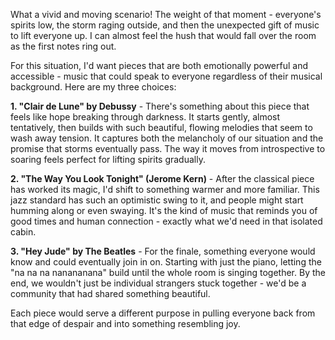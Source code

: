 What a vivid and moving scenario! The weight of that moment - everyone's spirits low, the storm raging outside, and then the unexpected gift of music to lift everyone up. I can almost feel the hush that would fall over the room as the first notes ring out.

For this situation, I'd want pieces that are both emotionally powerful and accessible - music that could speak to everyone regardless of their musical background. Here are my three choices:

**1. "Clair de Lune" by Debussy** - There's something about this piece that feels like hope breaking through darkness. It starts gently, almost tentatively, then builds with such beautiful, flowing melodies that seem to wash away tension. It captures both the melancholy of our situation and the promise that storms eventually pass. The way it moves from introspective to soaring feels perfect for lifting spirits gradually.

**2. "The Way You Look Tonight" (Jerome Kern)** - After the classical piece has worked its magic, I'd shift to something warmer and more familiar. This jazz standard has such an optimistic swing to it, and people might start humming along or even swaying. It's the kind of music that reminds you of good times and human connection - exactly what we'd need in that isolated cabin.

**3. "Hey Jude" by The Beatles** - For the finale, something everyone would know and could eventually join in on. Starting with just the piano, letting the "na na na nanananana" build until the whole room is singing together. By the end, we wouldn't just be individual strangers stuck together - we'd be a community that had shared something beautiful.

Each piece would serve a different purpose in pulling everyone back from that edge of despair and into something resembling joy.
